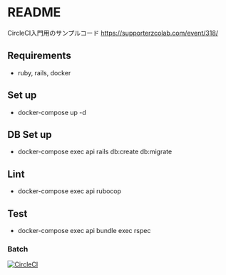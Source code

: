 # README

CircleCI入門用のサンプルコード
https://supporterzcolab.com/event/318/

## Requirements
- ruby, rails, docker

## Set up 
- docker-compose up -d

## DB Set up
- docker-compose exec api rails db:create db:migrate

## Lint
- docker-compose exec api rubocop

## Test 
- docker-compose exec api bundle exec rspec

### Batch
[![CircleCI](https://circleci.com/gh/yutachaos/circleci-initial.svg?style=svg)](https://circleci.com/gh/yutachaos/circleci-initial)